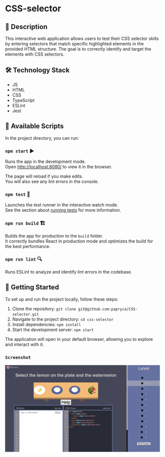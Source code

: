 # CSS-selector

## 📝 Description

This interactive web application allows users to test their CSS selector skills by entering selectors that match specific highlighted elements in the provided HTML structure. The goal is to correctly identify and target the elements with CSS selectors.

## 🛠️ Technology Stack

- JS
- HTML
- CSS
- TypeScript 
- ESLint 
- Jest 

## 📜 Available Scripts

In the project directory, you can run:

### `npm start` ▶️

Runs the app in the development mode.\
Open [http://localhost:8080/](http://localhost:8080/) to view it in the browser.

The page will reload if you make edits.\
You will also see any lint errors in the console.

### `npm test` 🧪

Launches the test runner in the interactive watch mode.\
See the section about [running tests](https://facebook.github.io/create-react-app/docs/running-tests) for more information.

### `npm run build` 🏗️

Builds the app for production to the `build` folder.\
It correctly bundles React in production mode and optimizes the build for the best performance.

### `npm run lint` 🔍

Runs ESLint to analyze and identify lint errors in the codebase.

## 🚀 Getting Started

To set up and run the project locally, follow these steps:

1. Clone the repository: `git clone git@github.com:papryca/CSS-selector.git`
2. Navigate to the project directory: `cd css-selector`
3. Install dependencies: `npm install`
4. Start the development server: `npm start`

The application will open in your default browser, allowing you to explore and interact with it.

### `Screenshot`

![Keyboard:](docs/css_selector.png)
